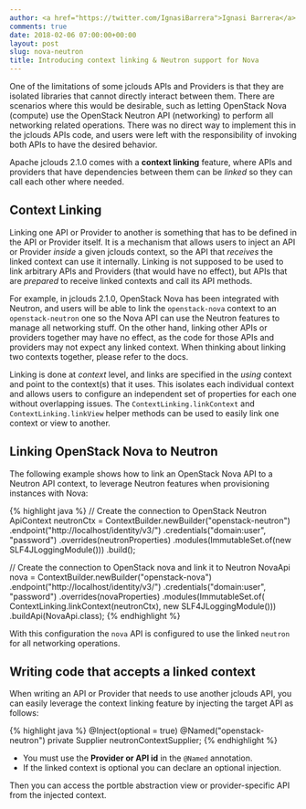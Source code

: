 ```yaml
---
author: <a href="https://twitter.com/IgnasiBarrera">Ignasi Barrera</a>
comments: true
date: 2018-02-06 07:00:00+00:00
layout: post
slug: nova-neutron
title: Introducing context linking & Neutron support for Nova
---
```


One of the limitations of some jclouds APIs and Providers is that they are isolated libraries that cannot directly interact between them. There are scenarios where this would be desirable, such as letting OpenStack Nova (compute) use the OpenStack Neutron API (networking) to perform all networking related operations. There was no direct way to implement this in the jclouds APIs code, and users were left with the responsibility of invoking both APIs to have the desired behavior.

Apache jclouds 2.1.0 comes with a **context linking** feature, where APIs and providers that have dependencies between them can be *linked* so they can call each other where needed.

<!-- more -->

## Context Linking

Linking one API or Provider to another is something that has to be defined in the API or Provider itself. It is a mechanism that allows users to inject an API or Provider *inside* a given jclouds context, so the API that *receives* the linked context can use it internally. Linking is not supposed to be used to link arbitrary APIs and Providers (that would have no effect), but APIs that are *prepared* to receive linked contexts and call its API methods.

For example, in jclouds 2.1.0, OpenStack Nova has been integrated with Neutron, and users will be able to link the `openstack-nova` context to an `openstack-neutron` one so the Nova API can use the Neutron features to manage all networking stuff. On the other hand, linking other APIs or providers together may have no effect, as the code for those APIs and providers may not expect any linked context. When thinking about linking two contexts together, please refer to the docs.

Linking is done at *context* level, and links are specified in the *using* context and point to the context(s) that it uses. This isolates each individual context and allows users to configure an independent set of properties for each one without overlapping issues. The `ContextLinking.linkContext` and `ContextLinking.linkView` helper methods can be used to easily link one context or view to another.

## Linking OpenStack Nova to Neutron

The following example shows how to link an OpenStack Nova API to a Neutron API context, to leverage Neutron features when provisioning instances with Nova:

{% highlight java %}
// Create the connection to OpenStack Neutron
ApiContext<NeutronApi> neutronCtx = ContextBuilder.newBuilder("openstack-neutron")
   .endpoint("http://localhost/identity/v3/")
   .credentials("domain:user", "password")
   .overrides(neutronProperties)
   .modules(ImmutableSet.of(new SLF4JLoggingModule()))
   .build();

// Create the connection to OpenStack nova and link it to Neutron
NovaApi nova = ContextBuilder.newBuilder("openstack-nova")
   .endpoint("http://localhost/identity/v3/")
   .credentials("domain:user", "password")
   .overrides(novaProperties)
   .modules(ImmutableSet.of(
               ContextLinking.linkContext(neutronCtx),
               new SLF4JLoggingModule()))
   .buildApi(NovaApi.class);
{% endhighlight %}

With this configuration the `nova` API is configured to use the linked `neutron` for all networking operations.

## Writing code that accepts a linked context

When writing an API or Provider that needs to use another jclouds API, you can easily leverage the context linking feature by injecting the target API as follows:

{% highlight java %}
@Inject(optional = true)
@Named("openstack-neutron")
private Supplier<Context> neutronContextSupplier;
{% endhighlight %}

* You must use the **Provider or API id** in the `@Named` annotation.
* If the linked context is optional you can declare an optional injection.

Then you can access the portble abstraction view or provider-specific API from the injected context.
